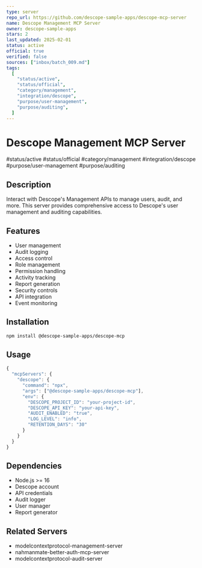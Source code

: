 ```yaml
---
type: server
repo_url: https://github.com/descope-sample-apps/descope-mcp-server
name: Descope Management MCP Server
owner: descope-sample-apps
stars: 2
last_updated: 2025-02-01
status: active
official: true
verified: false
sources: ["inbox/batch_009.md"]
tags:
  [
    "status/active",
    "status/official",
    "category/management",
    "integration/descope",
    "purpose/user-management",
    "purpose/auditing",
  ]
---
```


# Descope Management MCP Server

#status/active #status/official #category/management #integration/descope #purpose/user-management #purpose/auditing

## Description

Interact with Descope's Management APIs to manage users, audit, and more. This server provides comprehensive access to Descope's user management and auditing capabilities.

## Features

- User management
- Audit logging
- Access control
- Role management
- Permission handling
- Activity tracking
- Report generation
- Security controls
- API integration
- Event monitoring

## Installation

```bash
npm install @descope-sample-apps/descope-mcp
```

## Usage

```javascript
{
  "mcpServers": {
    "descope": {
      "command": "npx",
      "args": ["@descope-sample-apps/descope-mcp"],
      "env": {
        "DESCOPE_PROJECT_ID": "your-project-id",
        "DESCOPE_API_KEY": "your-api-key",
        "AUDIT_ENABLED": "true",
        "LOG_LEVEL": "info",
        "RETENTION_DAYS": "30"
      }
    }
  }
}
```

## Dependencies

- Node.js >= 16
- Descope account
- API credentials
- Audit logger
- User manager
- Report generator

## Related Servers

- modelcontextprotocol-management-server
- nahmanmate-better-auth-mcp-server
- modelcontextprotocol-audit-server
